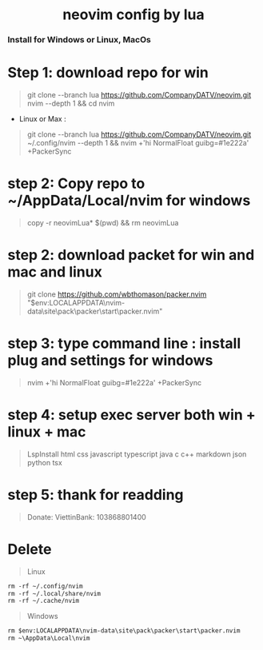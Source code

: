 # <center> neovim config by lua </center>

### Install for Windows or Linux, MacOs

# Step 1: download repo for win

> git clone --branch lua https://github.com/CompanyDATV/neovim.git nvim --depth 1 && cd nvim

  - Linux or Max : 

> git clone --branch lua https://github.com/CompanyDATV/neovim.git ~/.config/nvim --depth 1 && nvim +'hi NormalFloat guibg=#1e222a' +PackerSync  
  
# step 2: Copy repo to ~/AppData/Local/nvim for windows

> copy -r neovimLua\* $(pwd) && rm neovimLua

# step 2: download packet for win and mac and linux

> git clone https://github.com/wbthomason/packer.nvim "$env:LOCALAPPDATA\nvim-data\site\pack\packer\start\packer.nvim"

# step 3: type command line : install plug and settings for windows

> nvim +'hi NormalFloat guibg=#1e222a' +PackerSync

# step 4: setup exec server both win + linux + mac

> LspInstall html css javascript typescript java c c++ markdown json python tsx

# step 5: thank for readding

> Donate: ViettinBank: 103868801400


# Delete

> Linux 
```diff
rm -rf ~/.config/nvim
rm -rf ~/.local/share/nvim
rm -rf ~/.cache/nvim
```
> Windows
```diff
rm $env:LOCALAPPDATA\nvim-data\site\pack\packer\start\packer.nvim
rm ~\AppData\Local\nvim
```
